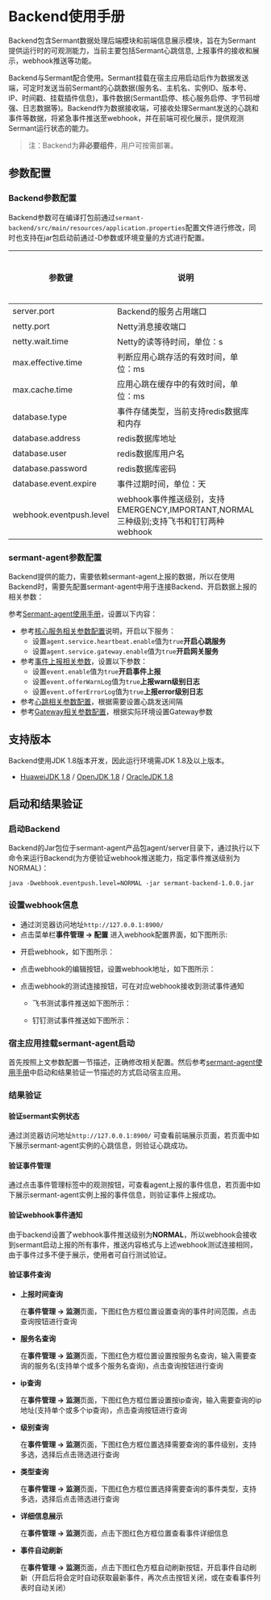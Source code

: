 # Backend使用手册

Backend包含Sermant数据处理后端模块和前端信息展示模块，旨在为Sermant提供运行时的可观测能力，当前主要包括Sermant心跳信息, 上报事件的接收和展示，webhook推送等功能。

Backend与Sermant配合使用。Sermant挂载在宿主应用启动后作为数据发送端，可定时发送当前Sermant的心跳数据(服务名、主机名、实例ID、版本号、IP、时间戳、挂载插件信息)，事件数据(Sermant启停、核心服务启停、字节码增强、日志数据等)。Backend作为数据接收端，可接收处理Sermant发送的心跳和事件等数据，将紧急事件推送至webhook，并在前端可视化展示，提供观测Sermant运行状态的能力。

> 注：Backend为**非必要组件**，用户可按需部署。

## 参数配置
### Backend参数配置

Backend参数可在编译打包前通过`sermant-backend/src/main/resources/application.properties`配置文件进行修改，同时也支持在jar包启动前通过-D参数或环境变量的方式进行配置。

| **参数键**         | **说明**                             | **默认值** | **是否必须** |
| ------------------ | ------------------------------------ | ---------- | ------------ |
| server.port        | Backend的服务占用端口                | 8900       | 否           |
| netty.port         | Netty消息接收端口                    | 127.0.0.1  | 否           |
| netty.wait.time    | Netty的读等待时间，单位：s           | 60         | 否           |
| max.effective.time | 判断应用心跳存活的有效时间，单位：ms | 60000      | 否           |
| max.cache.time     | 应用心跳在缓存中的有效时间，单位：ms | 600000     | 否           |
| database.type     | 事件存储类型，当前支持redis数据库和内存 | MEMORY     | 否           |
| database.address     | redis数据库地址 | 127.0.0.1:6379     | 否           |
| database.user     | redis数据库用户名 | default     | 否           |
| database.password     | redis数据库密码 | null     | 否           |
| database.event.expire     | 事件过期时间，单位：天 | 7     | 否           |
| webhook.eventpush.level     | webhook事件推送级别，支持EMERGENCY,IMPORTANT,NORMAL三种级别;支持飞书和钉钉两种webhook | EMERGENCY     | 否           |


### sermant-agent参数配置

Backend提供的能力，需要依赖sermant-agent上报的数据，所以在使用Backend时，需要先配置sermant-agent中用于连接Backend、开启数据上报的相关参数：

参考[Sermant-agent使用手册](sermant-agent.md)，设置以下内容：
- 参考[核心服务相关参数配置](sermant-agent.md#核心服务相关参数)说明，开启以下服务：
  - 设置`agent.service.heartbeat.enable`值为`true`**开启心跳服务**
  - 设置`agent.service.gateway.enable`值为`true`**开启网关服务**
- 参考[事件上报相关参数](sermant-agent.md#事件上报相关参数)，设置以下参数：
  - 设置`event.enable`值为`true`**开启事件上报**
  - 设置`event.offerWarnLog`值为`true`**上报warn级别日志**
  - 设置`event.offerErrorLog`值为`true`**上报error级别日志**
- 参考[心跳相关参数配置](sermant-agent.md#心跳相关参数)，根据需要设置心跳发送间隔
- 参考[Gateway相关参数配置](sermant-agent.md#网关相关参数)，根据实际环境设置Gateway参数



## 支持版本

Backend使用JDK 1.8版本开发，因此运行环境需JDK 1.8及以上版本。

- [HuaweiJDK 1.8](https://gitee.com/openeuler/bishengjdk-8) / [OpenJDK 1.8](https://github.com/openjdk/jdk) / [OracleJDK 1.8](https://www.oracle.com/java/technologies/downloads/)

## 启动和结果验证

### 启动Backend

Backend的Jar包位于sermant-agent产品包agent/server目录下，通过执行以下命令来运行Backend(为方便验证webhook推送能力，指定事件推送级别为NORMAL)：

```shell
java -Dwebhook.eventpush.level=NORMAL -jar sermant-backend-1.0.0.jar
```

### 设置webhook信息

- 通过浏览器访问地址`http://127.0.0.1:8900/`
- 点击菜单栏**事件管理 -> 配置** 进入webhook配置界面，如下图所示:

<MyImage src="/docs-img/backend/backend-event-manager.png"></MyImage>

<MyImage src="/docs-img/backend/backend-webhook.png"></MyImage>

- 开启webhook，如下图所示：

<MyImage src="/docs-img/backend/backend-webhook-enable.png"></MyImage>

- 点击webhook的编辑按钮，设置webhook地址，如下图所示：

<MyImage src="/docs-img/backend/backend-webhook-url.png"></MyImage>

- 点击webhook的测试连接按钮，可在对应webhook接收到测试事件通知
  - 飞书测试事件推送如下图所示：
    
    <MyImage src="/docs-img/backend/backend-webhook-feishu.png"></MyImage>
    
  - 钉钉测试事件推送如下图所示：
    
    <MyImage src="/docs-img/backend/backend-webhook-dingding.png"></MyImage>

### 宿主应用挂载sermant-agent启动

首先按照上文参数配置一节描述，正确修改相关配置。然后参考[sermant-agent使用手册](sermant-agent.md)中启动和结果验证一节描述的方式启动宿主应用。

### 结果验证

#### 验证sermant实例状态
通过浏览器访问地址`http://127.0.0.1:8900/` 可查看前端展示页面，若页面中如下展示sermant-agent实例的心跳信息，则验证心跳成功。

<MyImage src="/docs-img/backend/backend-instance.jpeg"></MyImage>

#### 验证事件管理
通过点击事件管理标签中的观测按钮，可查看agent上报的事件信息，若页面中如下展示sermant-agent实例上报的事件信息，则验证事件上报成功。

<MyImage src="/docs-img/backend/backend-event.jpeg"></MyImage>

#### 验证webhook事件通知

由于backend设置了webhook事件推送级别为**NORMAL**，所以webhook会接收到sermant启动上报的所有事件，推送内容格式与上述webhook测试连接相同，由于事件过多不便于展示，使用者可自行测试验证。

#### 验证事件查询

- **上报时间查询**
  
  在**事件管理 -> 监测**页面，下图红色方框位置设置查询的事件时间范围，点击查询按钮进行查询

  <MyImage src="/docs-img/backend/backend-event-query-time.png"></MyImage>

- **服务名查询**
  
  在**事件管理 -> 监测**页面，下图红色方框位置设置按服务名查询，输入需要查询的服务名(支持单个或多个服务名查询)，点击查询按钮进行查询

  <MyImage src="/docs-img/backend/backend-event-query-service-1.png"></MyImage>

  <MyImage src="/docs-img/backend/backend-event-query-service-2.png"></MyImage>

- **ip查询**
  
  在**事件管理 -> 监测**页面，下图红色方框位置设置按ip查询，输入需要查询的ip地址(支持单个或多个ip查询)，点击查询按钮进行查询

  <MyImage src="/docs-img/backend/backend-event-query-ip-1.png"></MyImage>

  <MyImage src="/docs-img/backend/backend-event-query-ip-2.png"></MyImage>

- **级别查询**
  
  在**事件管理 -> 监测**页面，下图红色方框位置选择需要查询的事件级别，支持多选，选择后点击筛选进行查询

  <MyImage src="/docs-img/backend/backend-event-query-level.png "></MyImage>

- **类型查询**
  
  在**事件管理 -> 监测**页面，下图红色方框位置选择需要查询的事件类型，支持多选，选择后点击筛选进行查询

  <MyImage src="/docs-img/backend/backend-event-query-type.png"></MyImage>

- **详细信息展示**
  
  在**事件管理 -> 监测**页面，点击下图红色方框位置查看事件详细信息

  <MyImage src="/docs-img/backend/backend-event-detail.png"></MyImage>

- **事件自动刷新**
  
  在**事件管理 -> 监测**页面，点击下图红色方框自动刷新按钮，开启事件自动刷新（开启后将会定时自动获取最新事件，再次点击按钮关闭，或在查看事件列表时自动关闭）

  <MyImage src="/docs-img/backend/backend-event-auto.png"></MyImage>

